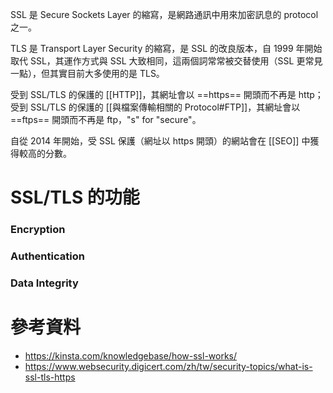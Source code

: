 SSL 是 Secure Sockets Layer 的縮寫，是網路通訊中用來加密訊息的 protocol 之一。

TLS 是 Transport Layer Security 的縮寫，是 SSL 的改良版本，自 1999 年開始取代 SSL，其運作方式與 SSL 大致相同，這兩個詞常常被交替使用（SSL 更常見一點），但其實目前大多使用的是 TLS。

受到 SSL/TLS 的保護的 [[HTTP]]，其網址會以 ==https== 開頭而不再是 http；受到 SSL/TLS 的保護的 [[與檔案傳輸相關的 Protocol#FTP]]，其網址會以 ==ftps== 開頭而不再是 ftp，"s" for "secure"。

自從 2014 年開始，受 SSL 保護（網址以 https 開頭）的網站會在 [[SEO]] 中獲得較高的分數。

# SSL/TLS 的功能

### Encryption



### Authentication



### Data Integrity



# 參考資料

- <https://kinsta.com/knowledgebase/how-ssl-works/>
- <https://www.websecurity.digicert.com/zh/tw/security-topics/what-is-ssl-tls-https>
